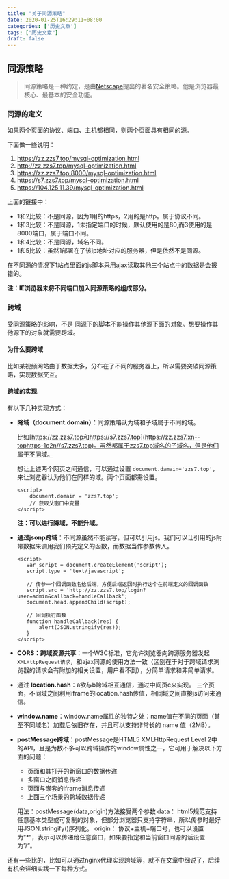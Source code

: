 ```yaml
---
title: "关于同源策略"
date: 2020-01-25T16:29:11+08:00
categories: ['历史文章']
tags: ["历史文章"]
draft: false
---
```


## 同源策略

> 同源策略是一种约定，是由[Netscape](https://baike.baidu.com/item/Netscape/2778944)提出的著名安全策略。他是浏览器最核心、最基本的安全功能。

### 同源的定义

如果两个页面的协议、端口、主机都相同，则两个页面具有相同的源。



下面做一些说明：

1. https://zz.zzs7.top/mysql-optimization.html
2. http://zz.zzs7.top/mysql-optimization.html
3. https://zz.zzs7.top:8000/mysql-optimization.html
4. https://s7.zzs7.top/mysql-optimization.html
5. https://104.125.11.39/mysql-optimization.html

上面的链接中：

- 1和2比较：不是同源，因为1用的https，2用的是http。属于协议不同。
- 1和3比较：不是同源，1未指定端口的时候，默认使用的是80,而3使用的是8000端口，属于端口不同。
- 1和4比较：不是同源，域名不同。
- 1和5比较：虽然1部署在了该ip地址对应的服务器，但是依然不是同源。

在不同源的情况下1站点里面的js脚本采用ajax读取其他三个站点中的数据是会报错的。

**注：IE浏览器未将不同端口加入同源策略的组成部分。**

### 跨域

受同源策略的影响，不是 同源下的脚本不能操作其他源下面的对象。想要操作其他源下的对象就需要跨域。

#### 为什么要跨域

比如某视频网站由于数据太多，分布在了不同的服务器上，所以需要突破同源策略，实现数据交互。

#### 跨域的实现

有以下几种实现方式：

- **降域（document.domain）**：同源策略认为域和子域属于不同的域。

  比如[https://zz.zzs7.top和https://s7.zzs7.top](https://zz.zzs7.xn--tophttps-1c2n//s7.zzs7.top)。虽然都属于zzs7.top域名的子域名，但是他们属于不同域。

  想让上述两个网页之间通信，可以通过设置 `document.damain='zzs7.top'`，来让浏览器认为他们在同样的域。两个页面都需设置。

  ```
  <script>
      document.domain = 'zzs7.top';
      // 获取父窗口中变量
  </script>
  ```

  **注：可以进行降域，不能升域。**

- **通过jsonp跨域**：不同源虽然不能读写，但可以引用js。我们可以让引用的js附带数据来调用我们预先定义的函数，而数据当作参数传入。

  ```
  <script>
     var script = document.createElement('script');
     script.type = 'text/javascript';
    
     // 传参一个回调函数名给后端，方便后端返回时执行这个在前端定义的回调函数
     script.src = 'http://zz.zzs7.top/login?user=admin&callback=handleCallback';
     document.head.appendChild(script);
    
     // 回调执行函数
     function handleCallback(res) {
         alert(JSON.stringify(res));
     }
  </script>
  ```

- **CORS：跨域资源共享**：一个W3C标准，它允许浏览器向跨源服务器发起`XMLHttpRequest请求`，和ajax同源的使用方法一致（区别在于对于跨域请求浏览器的请求会有附加的相关设置，用户看不到），分简单请求和非简单请求。

- 通过 **location.hash**：a欲与b跨域相互通信，通过中间页c来实现。 三个页面，不同域之间利用iframe的location.hash传值，相同域之间直接js访问来通信。

- **window.name**：window.name属性的独特之处：name值在不同的页面（甚至不同域名）加载后依旧存在，并且可以支持非常长的 name 值（2MB）。

- **postMessage跨域**：postMessage是HTML5 XMLHttpRequest Level 2中的API，且是为数不多可以跨域操作的window属性之一，它可用于解决以下方面的问题：

  - 页面和其打开的新窗口的数据传递
  - 多窗口之间消息传递
  - 页面与嵌套的iframe消息传递
  - 上面三个场景的跨域数据传递

  用法：postMessage(data,origin)方法接受两个参数
  data： html5规范支持任意基本类型或可复制的对象，但部分浏览器只支持字符串，所以传参时最好用JSON.stringify()序列化。
  origin： 协议+主机+端口号，也可以设置为”*”，表示可以传递给任意窗口，如果要指定和当前窗口同源的话设置为”/“。

还有一些比的，比如可以通过nginx代理实现跨域等，就不在文章中细说了，后续有机会详细实践一下每种方式。


